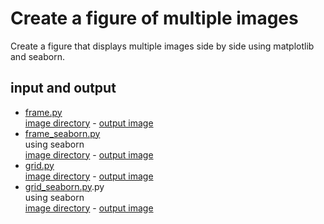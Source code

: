# Create a figure of multiple images
Create a figure that displays multiple images side by side using matplotlib and seaborn.

## input and output
- [frame.py](https://github.com/yuzu-ginger/create_grid_img/tree/main/frame.py)<br>
    [image directory](https://github.com/yuzu-ginger/create_grid_img/tree/main/cat_frames_img) - [output image](https://github.com/yuzu-ginger/create_grid_img/blob/main/result/frames.jpg)
- [frame_seaborn.py](https://github.com/yuzu-ginger/create_grid_img/tree/main/frame_seaborn.py)<br>
    using seaborn<br>
    [image directory](https://github.com/yuzu-ginger/create_grid_img/tree/main/cat_frames_img) - [output image](https://github.com/yuzu-ginger/create_grid_img/blob/main/result/frames_seaborn.jpg)
- [grid.py](https://github.com/yuzu-ginger/create_grid_img/tree/main/grid.py)<br>
    [image directory](https://github.com/yuzu-ginger/create_grid_img/tree/main/img) - [output image](https://github.com/yuzu-ginger/create_grid_img/blob/main/result/odd.jpg)
- [grid_seaborn.py](https://github.com/yuzu-ginger/create_grid_img/tree/main/grid_seaborn.py).py<br>
    using seaborn<br>
    [image directory](https://github.com/yuzu-ginger/create_grid_img/tree/main/img) - [output image](https://github.com/yuzu-ginger/create_grid_img/blob/main/result/odd_seaborn.jpg)